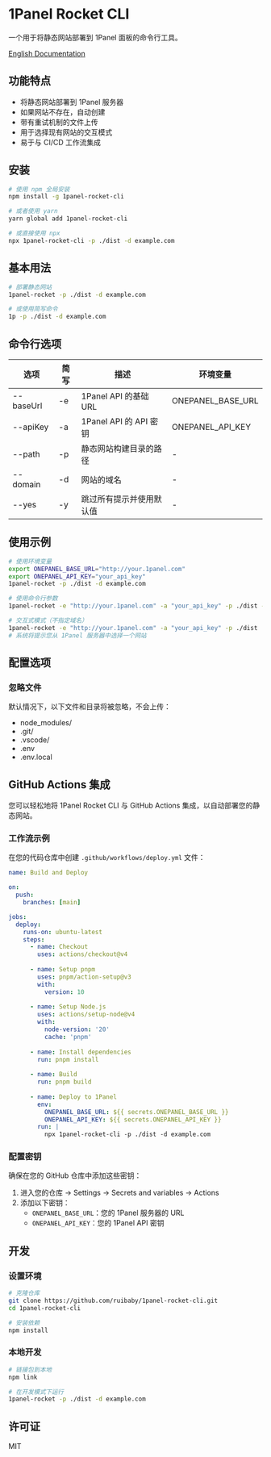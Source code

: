 # 1Panel Rocket CLI

一个用于将静态网站部署到 1Panel 面板的命令行工具。

[English Documentation](README.md)

## 功能特点

- 将静态网站部署到 1Panel 服务器
- 如果网站不存在，自动创建
- 带有重试机制的文件上传
- 用于选择现有网站的交互模式
- 易于与 CI/CD 工作流集成

## 安装

```bash
# 使用 npm 全局安装
npm install -g 1panel-rocket-cli

# 或者使用 yarn
yarn global add 1panel-rocket-cli

# 或直接使用 npx
npx 1panel-rocket-cli -p ./dist -d example.com
```

## 基本用法

```bash
# 部署静态网站
1panel-rocket -p ./dist -d example.com

# 或使用简写命令
1p -p ./dist -d example.com
```

## 命令行选项

| 选项 | 简写 | 描述 | 环境变量 |
|------|------|------|---------|
| --baseUrl | -e | 1Panel API 的基础 URL | ONEPANEL_BASE_URL |
| --apiKey | -a | 1Panel API 的 API 密钥 | ONEPANEL_API_KEY |
| --path | -p | 静态网站构建目录的路径 | - |
| --domain | -d | 网站的域名 | - |
| --yes | -y | 跳过所有提示并使用默认值 | - |

## 使用示例

```bash
# 使用环境变量
export ONEPANEL_BASE_URL="http://your.1panel.com"
export ONEPANEL_API_KEY="your_api_key"
1panel-rocket -p ./dist -d example.com

# 使用命令行参数
1panel-rocket -e "http://your.1panel.com" -a "your_api_key" -p ./dist -d example.com

# 交互式模式（不指定域名）
1panel-rocket -e "http://your.1panel.com" -a "your_api_key" -p ./dist
# 系统将提示您从 1Panel 服务器中选择一个网站
```

## 配置选项

### 忽略文件

默认情况下，以下文件和目录将被忽略，不会上传：

- node_modules/
- .git/
- .vscode/
- .env
- .env.local

## GitHub Actions 集成

您可以轻松地将 1Panel Rocket CLI 与 GitHub Actions 集成，以自动部署您的静态网站。

### 工作流示例

在您的代码仓库中创建 `.github/workflows/deploy.yml` 文件：

```yaml
name: Build and Deploy

on:
  push:
    branches: [main]

jobs:
  deploy:
    runs-on: ubuntu-latest
    steps:
      - name: Checkout
        uses: actions/checkout@v4
      
      - name: Setup pnpm
        uses: pnpm/action-setup@v3
        with:
          version: 10
      
      - name: Setup Node.js
        uses: actions/setup-node@v4
        with:
          node-version: '20'
          cache: 'pnpm'
      
      - name: Install dependencies
        run: pnpm install
      
      - name: Build
        run: pnpm build
      
      - name: Deploy to 1Panel
        env:
          ONEPANEL_BASE_URL: ${{ secrets.ONEPANEL_BASE_URL }}
          ONEPANEL_API_KEY: ${{ secrets.ONEPANEL_API_KEY }}
        run: |
          npx 1panel-rocket-cli -p ./dist -d example.com
```

### 配置密钥

确保在您的 GitHub 仓库中添加这些密钥：

1. 进入您的仓库 → Settings → Secrets and variables → Actions
2. 添加以下密钥：
   - `ONEPANEL_BASE_URL`：您的 1Panel 服务器的 URL
   - `ONEPANEL_API_KEY`：您的 1Panel API 密钥

## 开发

### 设置环境

```bash
# 克隆仓库
git clone https://github.com/ruibaby/1panel-rocket-cli.git
cd 1panel-rocket-cli

# 安装依赖
npm install
```

### 本地开发

```bash
# 链接包到本地
npm link

# 在开发模式下运行
1panel-rocket -p ./dist -d example.com
```

## 许可证

MIT
